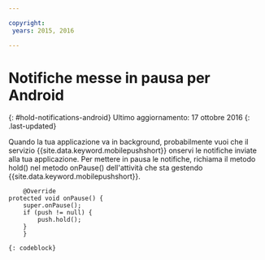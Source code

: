 ```yaml
---

copyright:
 years: 2015, 2016

---
```


# Notifiche messe in pausa per Android
{: #hold-notifications-android}
Ultimo aggiornamento: 17 ottobre 2016
{: .last-updated}

Quando la tua applicazione va in background, probabilmente vuoi che il servizio {{site.data.keyword.mobilepushshort}} onservi le notifiche inviate alla tua applicazione. Per mettere in pausa le notifiche, richiama il metodo hold() nel metodo onPause() dell'attività che sta gestendo {{site.data.keyword.mobilepushshort}}.

```
	@Override
protected void onPause() {
    super.onPause();
    if (push != null) {
        push.hold();
    }
	} 
```
	{: codeblock}
